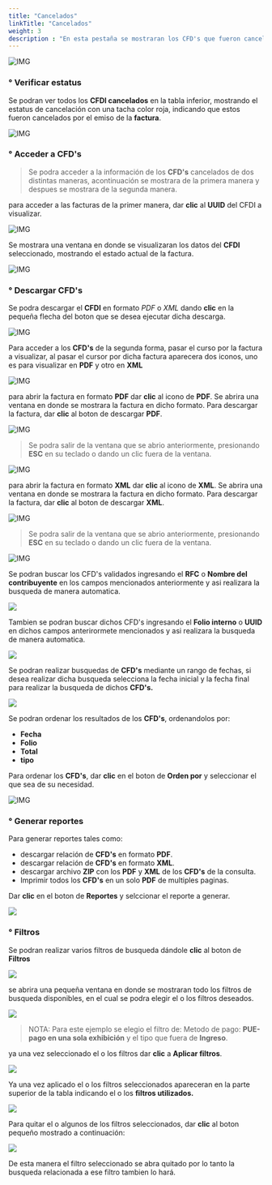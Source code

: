 ```yaml
---
title: "Cancelados"
linkTitle: "Cancelados"
weight: 3
description : "En esta pestaña se mostraran los CFD's que fueron cancelados por el emisor de la factura."
---
```

![IMG](inicio.png)

### ° Verificar estatus
Se podran ver todos los <span title="Son los que ya estan validados ante el SAT.">**CFDI cancelados**</span> en la tabla inferior, mostrando el estatus de cancelación con una tacha color roja, indicando que estos fueron cancelados por el emiso de la **factura**.

![IMG](tabla.png)

### ° Acceder a CFD's
> Se podra acceder a la información de los **CFD's** cancelados de dos distintas maneras, acontinuación se mostrara de la primera manera y despues se mostrara de la segunda manera.

para acceder a las facturas de la primer manera, dar **clic** al **UUID** del CFDI a visualizar.

![IMG](uuid.png)

Se mostrara una ventana en donde se visualizaran los datos del **CFDI** seleccionado, mostrando el estado actual de la factura.

![IMG](uuid_abierto.png)


### ° Descargar CFD's
Se podra descargar el **CFDI** en formato *PDF* o *XML* dando **clic** en la pequeña flecha del boton que se desea ejecutar dicha descarga.

![IMG](descargas.png)

Para acceder a los **CFD's** de la segunda forma, pasar el curso por la factura a visualizar, al pasar el cursor por dicha factura aparecera dos iconos, uno es para visualizar en **PDF** y otro en **XML**

![IMG](formatos.png)

para abrir la factura en formato **PDF** dar **clic** al icono de **PDF**. Se abrira una ventana en donde se mostrara la factura en dicho formato. Para descargar la factura, dar **clic** al boton de descargar **PDF**.

![IMG](pdf.png)

> Se podra salir de la ventana que se abrio anteriormente, presionando **ESC** en su teclado o dando un clic fuera de la ventana.

![IMG](esc.png)

para abrir la factura en formato **XML** dar **clic** al icono de **XML**. Se abrira una ventana en donde se mostrara la factura en dicho formato. Para descargar la factura, dar **clic** al boton de descargar **XML**.

![IMG](xml.png)

> Se podra salir de la ventana que se abrio anteriormente, presionando **ESC** en su teclado o dando un clic fuera de la ventana.

![IMG](esc.png)

Se podran buscar los CFD's validados ingresando el **RFC** o **Nombre del contribuyente** en los campos mencionados anteriormente y asi realizara la busqueda de manera automatica.

![](busqueda1.png)

Tambien se podran buscar dichos CFD's ingresando el **Folio interno** o <span title="Identificador único universal
">**UUID**</span> en dichos campos anterirormete mencionados y asi realizara la busqueda de manera automatica.

![](buscar2.png)

Se podran realizar busquedas de **CFD's** mediante un rango de fechas, si desea realizar dicha busqueda selecciona la fecha inicial y la fecha final para realizar la busqueda de dichos **CFD's.**

![](fechas.png)

Se podran ordenar los resultados de los **CFD's**, ordenandolos por:

* **Fecha**
* **Folio**
* **Total**  
* **tipo**

 Para ordenar los **CFD's**, dar **clic** en el boton de **Orden por** y seleccionar el que sea de su necesidad.

![IMG](orden.png)

### ° Generar reportes
 Para generar reportes tales como:
* descargar relación de **CFD's** en formato **PDF**.
* descargar relación de **CFD's** en formato **XML**.
* descargar archivo **ZIP** con los **PDF** y **XML** de los **CFD's** de la consulta.
* Imprimir todos los **CFD's** en un solo **PDF** de multiples paginas.

Dar **clic** en el boton de **Reportes** y selccionar el reporte a generar.

![](reportes.png)

### ° Filtros
Se podran realizar varios filtros de busqueda dándole **clic** al boton de **Filtros**

![](filtros.png)

se abrira una pequeña ventana en donde se mostraran todo los filtros de busqueda disponibles, en el cual se podra elegir el o los filtros deseados.

![](filtros2.png)

> <span class="text-danger">NOTA:</span> Para este ejemplo se elegio el filtro de: Metodo de pago: **PUE-pago en una sola exhibición** y el tipo que fuera de **Ingreso**.
 
ya una vez seleccionado el o los filtros dar **clic** a **Aplicar filtros**.

![](filtros3.png)

Ya una vez aplicado el o los filtros seleccionados apareceran en la parte superior de la tabla indicando el o los **filtros utilizados.**

![](si.png)

Para quitar el o algunos de los filtros seleccionados, dar **clic** al boton pequeño mostrado a continuación:

![](no.png)

De esta manera el filtro seleccionado se abra quitado por lo tanto la busqueda relacionada a ese filtro tambien lo hará.